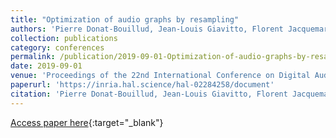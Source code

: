 ```yaml
---
title: "Optimization of audio graphs by resampling"
authors: 'Pierre Donat-Bouillud, Jean-Louis Giavitto, Florent Jacquemard'
collection: publications
category: conferences
permalink: /publication/2019-09-01-Optimization-of-audio-graphs-by-resampling
date: 2019-09-01
venue: 'Proceedings of the 22nd International Conference on Digital Audio Effects'
paperurl: 'https://inria.hal.science/hal-02284258/document'
citation: 'Pierre Donat-Bouillud, Jean-Louis Giavitto, Florent Jacquemard, &quot;Optimization of audio graphs by resampling&quot; In the proceedings of Proceedings of the 22nd International Conference on Digital Audio Effects, 2019.'
---
```

[Access paper here](https://inria.hal.science/hal-02284258){:target="_blank"}
